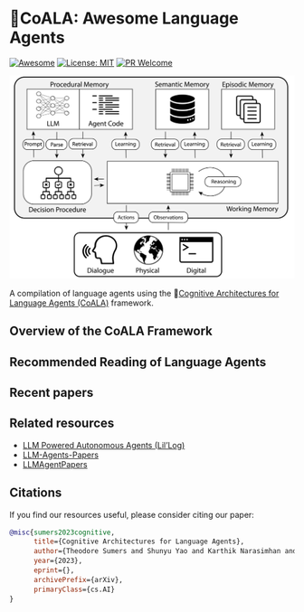 # 🐨CoALA: Awesome Language Agents
[![Awesome](https://awesome.re/badge.svg)](https://awesome.re) [![License: MIT](https://img.shields.io/badge/License-MIT-yellow.svg)](LICENSE)  [![PR Welcome](https://img.shields.io/badge/PRs-welcome-brightgreen)](https://github.com/ysymyth/awesome-language-agents/pulls)

![teaser](CoALA.png)


A compilation of language agents using the 🐨[Cognitive Architectures for Language Agents (CoALA)]() framework. 

## Overview of the CoALA Framework


## Recommended Reading of Language Agents

## Recent papers


## Related resources
* [LLM Powered Autonomous Agents (Lil’Log)](https://lilianweng.github.io/posts/2023-06-23-agent/)
* [LLM-Agents-Papers](https://github.com/AGI-Edgerunners/LLM-Agents-Papers)
* [LLMAgentPapers](https://github.com/zjunlp/LLMAgentPapers)

## Citations
If you find our resources useful, please consider citing our paper:

```bibtex
@misc{sumers2023cognitive,
      title={Cognitive Architectures for Language Agents}, 
      author={Theodore Sumers and Shunyu Yao and Karthik Narasimhan and Thomas L. Griffiths},
      year={2023},
      eprint={},
      archivePrefix={arXiv},
      primaryClass={cs.AI}
}
```
